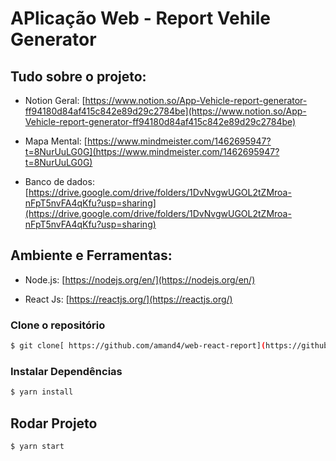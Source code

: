 # APlicação Web - Report Vehile Generator

## Tudo sobre o projeto:

- Notion Geral: [https://www.notion.so/App-Vehicle-report-generator-ff94180d84af415c842e89d29c2784be](https://www.notion.so/App-Vehicle-report-generator-ff94180d84af415c842e89d29c2784be)

- Mapa Mental: [https://www.mindmeister.com/1462695947?t=8NurUuLG0G](https://www.mindmeister.com/1462695947?t=8NurUuLG0G)
- Banco de dados: [https://drive.google.com/drive/folders/1DvNvgwUGOL2tZMroa-nFpT5nvFA4qKfu?usp=sharing](https://drive.google.com/drive/folders/1DvNvgwUGOL2tZMroa-nFpT5nvFA4qKfu?usp=sharing)

## Ambiente e Ferramentas:

- Node.js: [https://nodejs.org/en/](https://nodejs.org/en/)

- React Js: [https://reactjs.org/](https://reactjs.org/)

### Clone o repositório

```bash
$ git clone[ https://github.com/amand4/web-react-report](https://github.com/amand4/web-react-report.git) && cd web-react-report
```

### Instalar Dependências

```bash
$ yarn install
```

## Rodar Projeto

```bash
$ yarn start
```
